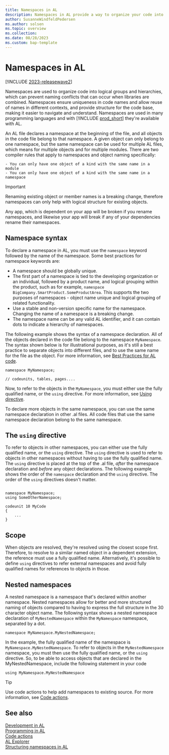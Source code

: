 ```yaml
---
title: Namespaces in AL
description: Namespaces in AL provide a way to organize your code into logical units and avoid naming conflicts.
author: SusanneWindfeldPedersen
ms.author: solsen
ms.topic: overview
ms.collection: 
ms.date: 08/28/2023
ms.custom: bap-template
---
```


# Namespaces in AL

[!INCLUDE [2023-releasewave2](../includes/2023-releasewave2.md)]

Namespaces are used to organize code into logical groups and hierarchies, which can prevent naming conflicts that can occur when libraries are combined. Namespaces ensure uniqueness in code names and allow reuse of names in different contexts, and provide structure for the code base, making it easier to navigate and understand. Namespaces are used in many programming languages and with [!INCLUDE [prod_short](includes/prod_short.md)] they're available with AL.

An AL file declares a namespace at the beginning of the file, and all objects in the code file belong to that namespace. A given object can only belong to one namespace, but the same namespace can be used for multiple AL files, which means for multiple objects and for multiple modules. There are two compiler rules that apply to namespaces and object naming specifically:  

    - You can only have one object of a kind with the same name in a module​
    - You can only have one object of a kind with the same name in a namespace

> [!IMPORTANT]  
> Renaming existing object or member names is a breaking change, therefore namespaces can only help with logical structure for existing objects.  
> 
> Any app, which is dependent on your app will be broken if you rename namespaces, and likewise your app will break if any of your dependencies rename their namespaces.

## Namespace syntax

To declare a namespace in AL, you must use the `namespace` keyword followed by the name of the namespace. Some best practices for namespace keywords are:

- A namespace should be globally unique. 
- The first part of a namespace is tied to the developing organization or an individual, followed by a product name, and logical grouping within the product, such as for example, `namespace BigCompany.SmartProduct.SomeProductArea`. This supports the two purposes of namespaces - object name unique and logical grouping of related functionality.
- Use a stable and non-version specific name for the namespace. Changing the name of a namespace is a breaking change.
- The namespace name can be any valid AL identifier, and it can contain dots to indicate a hierarchy of namespaces. 
 
The following example shows the syntax of a namespace declaration. All of the objects declared in the code file belong to the namespace `MyNamespace`. The syntax shown below is for illustrational purposes, as it's still a best practice to separate objects into different files, and to use the same name for the file as the object. For more information, see [Best Practices for AL code](../compliance/apptest-bestpracticesforalcode.md).

```al
namespace MyNamespace;

// codeunits, tables, pages.... 

```

Now, to refer to the objects in the `MyNamespace`, you must either use the fully qualified name, or the `using` directive. For more information, see [Using directive](devenv-namespaces-overview.md#using-directive).

To declare more objects in the same namespace, you can use the same namespace declaration in other .al files. All code files that use the same namespace declaration belong to the same namespace. 

## The `using` directive

To refer to objects in other namespaces, you can either use the fully qualified name, or the `using` directive. The `using` directive is used to refer to objects in other namespaces without having to use the fully qualified name. The `using` directive is placed at the top of the .al file, *after* the namespace declaration and *before* any object declarations. The following example shows the order of the `namespace` declaration and the `using` directive. The order of the `using` directives doesn't matter.

```al

namespace MyNamespace;
using SomeOtherNamespace;

codeunit 10 MyCode
{
    ...
}

```

## Scope

When objects are resolved, they're resolved using the closest scope first. Therefore, to resolve to a similar named object in a dependent extension, the reference must use a fully qualified name. Alternatively, it's possible to define `using` directives to refer external namespaces and avoid fully qualified names for references to objects in those. 

## Nested namespaces

A nested namespace is a namespace that's declared within another namespace. Nested namespaces allow for better and more structured naming of objects compared to having to express the full structure in the 30 character object name. The following syntax shows a nested namespace declaration of `MyNestedNamespace` within the `MyNamespace` namespace, separated by a dot.

```al
namespace MyNamespace.MyNestedNamespace;

```

In the example, the fully qualified name of the namespace is `MyNamespace.MyNestedNamespace`. To refer to objects in the `MyNestedNamespace` namespace, you must then use the fully qualified name, or the `using` directive. So, to be able to access objects that are declared in the MyNestedNamespace, include the following statement in your code

```al
using MyNamespace.MyNestedNamespace
```

> [!TIP]  
> Use code actions to help add namespaces to existing source. For more information, see [Code actions](devenv-code-actions.md).

## See also

[Development in AL](devenv-dev-overview.md)  
[Programming in AL](devenv-programming-in-al.md)  
[Code actions](devenv-code-actions.md)  
[AL Explorer](devenv-al-explorer.md)  
[Structuring namespaces in AL](devenv-namespaces-structure.md)  

